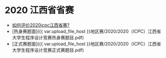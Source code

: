 # 2020 江西省省赛

- [如何评价2020icpc江西省赛?](https://www.zhihu.com/question/430246316)
- [热身赛题面]({{ var.upload_file_host }}地区赛/2020/2020（ICPC）江西省大学生程序设计竞赛热身赛题目.pdf)
- [正式赛题面]({{ var.upload_file_host }}地区赛/2020/2020（ICPC）江西省大学生程序设计竞赛正式赛题目.pdf)